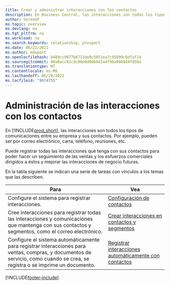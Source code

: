 ```yaml
---
title: Crear y administrar interacciones con los contactos
description: En Business Central, las interacciones son todos los tipos de comunicaciones entre su empresa y sus contactos. Lea sobre las formas de crear y administrar sus contactos.
author: SorenGP
ms.topic: overview
ms.devlang: na
ms.tgt_pltfrm: na
ms.workload: na
ms.search.keywords: relationship, prospect
ms.date: 06/22/2021
ms.author: edupont
ms.openlocfilehash: b489cc9977b6711de8c5851ea7c95899c6dfaf14
ms.sourcegitcommit: 00a8acc82cdc90e0d0db9d1a4f98a908944fd50a
ms.translationtype: HT
ms.contentlocale: es-MX
ms.lasthandoff: 06/29/2022
ms.locfileid: "9074755"
---
```

# <a name="managing-interactions-with-your-contacts"></a>Administración de las interacciones con los contactos
En [!INCLUDE[prod_short](includes/prod_short.md)], las interacciones son todos los tipos de comunicaciones entre su empresa y sus contactos. Por ejemplo, pueden ser por correo electrónico, carta, teléfono, reuniones, etc.

Puede registrar todas las interacciones que tenga con sus contactos para poder hacer un seguimiento de las ventas y los esfuerzos comerciales dirigidos a éstos y mejorar las interacciones de negocio futuras.

En la tabla siguiente se indican una serie de tareas con vínculos a los temas que las describen.

| Para | Vea |
| --- | --- |
| Configure el sistema para registrar interacciones. |[Configuración de contactos](marketing-setup-contacts.md) |
|Cree interacciones para registrar todas las interacciones y comunicaciones que mantenga con sus contactos y segmentos, como el correo electrónico.|[Crear interacciones en contactos y segmentos](marketing-how-create-interactions.md)|
|Configure el sistema automáticamente para registrar interacciones para ventas, compras, y documentos de servicio, como cuando se crea, se registra o se imprime un documento.|[Registrar interacciones automáticamente con contactos](marketing-auto-record-interactions.md)|


[!INCLUDE[footer-include](includes/footer-banner.md)]